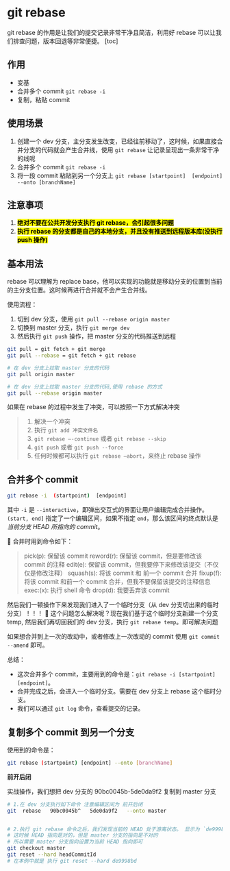 # git rebase

git rebase 的作用是让我们的提交记录非常干净且简洁，利用好 rebase 可以让我们排查问题，版本回退等非常便捷。
[toc]

## 作用

- 变基
- 合并多个 commit `git rebase -i`
- 复制，粘贴 commit

## 使用场景

1. 创建一个 dev 分支，主分支发生改变，已经往前移动了，这时候，如果直接合并分支的代码就会产生合并线，使用 `git rebase` 让记录呈现出一条非常干净的线呢
2. 合并多个 commit `git rebase -i`
3. 将一段 commit 粘贴到另一个分支上 `git rebase [startpoint]  [endpoint] --onto [branchName]`

## 注意事项

1. <mark>**绝对不要在公共开发分支执行 git rebase，会引起很多问题**</mark>
2. <mark>**执行 rebase 的分支都是自己的本地分支，并且没有推送到远程版本库(没执行 push 操作)**</mark>

## 基本用法

rebase 可以理解为 replace base，他可以实现的功能就是移动分支的位置到当前的主分支位置。这时候再进行合并就不会产生合并线。

使用流程：

1. 切到 dev 分支，使用 `git pull --rebase origin master`
2. 切换到 master 分支，执行 `git merge dev`
3. 然后执行 `git push` 操作，把 master 分支的代码推送到远程

```bash
git pull = git fetch + git merge
git pull --rebase = git fetch + git rebase

# 在 dev 分支上拉取 master 分支的代码
git pull origin master

# 在 dev 分支上拉取 master 分支的代码,使用 rebase 的方式
git pull --rebase origin master
```

如果在 rebase 的过程中发生了冲突，可以按照一下方式解决冲突

> 1. 解决一个冲突
> 2. 执行 `git add 冲突文件名`
> 3. `git rebase —-continue` 或者 `git rebase --skip`
> 4. `git push` 或者 `git push --force`
> 5. 任何时候都可以执行 `git rebase —abort`，来终止 rebase 操作

## 合并多个 commit

```bash
git rebase -i  (startpoint)  [endpoint]
```

其中 `-i` 是 `--interactive`，即弹出交互式的界面让用户编辑完成合并操作。`(start, end]` 指定了一个编辑区间，如果不指定 `end`，那么该区间的终点默认是 _当前分支 HEAD 所指向的 commit_。

 合并时用到命令如下：

> pick(p): 保留该 commit
> reword(r): 保留该 commit，但是要修改该 commit 的注释
> edit(e): 保留该 commit，但我要停下来修改该提交（不仅仅是修改注释）
> squash(s): 将该 commit 和 前一个 commit 合并
> fixup(f): 将该 commit 和前一个 commit 合并，但我不要保留该提交的注释信息
> exec:(x): 执行 shell 命令
> drop(d): 我要丢弃该 commit

然后我们一顿操作下来发现我们进入了一个临时分支（从 dev 分支切出来的临时分支）！！！
 这个问题怎么解决呢？现在我们基于这个临时分支新建一个分支 temp, 然后我们再切回我们的 dev 分支，执行 `git rebase temp`。即可解决问题

如果想合并到上一次的改动中，或者修改上一次改动的 commit 使用 `git commit --amend` 即可。

总结：

- 这次合并多个 commit，主要用到的命令是：`git rebase -i [startpoint] [endpoint]`。
- 合并完成之后，会进入一个临时分支。需要在 dev 分支上 rebase 这个临时分支。
- 我们可以通过 `git log` 命令，查看提交的记录。

## 复制多个 commit 到另一个分支

使用到的命令是：

```bash
git rebase (startpoint) [endpoint] --onto [branchName]
```

**前开后闭**

实战操作，我们想把 dev 分支的 90bc0045b-5de0da9f2 复制到 master 分支

```bash
# 1.在 dev 分支执行如下命令 注意编辑区间为 前开后闭
git  rebase   90bc0045b^   5de0da9f2   --onto master


# 2.执行 git rebase 命令之后，我们发现当前的 HEAD 处于游离状态。 显示为 `de9998bd`。
# 这时候 HEAD 指向是对的，但是 master 分支的指向是不对的
# 所以需要 master 分支指向设置为当前 HEAD 指向即可
git checkout master
git reset --hard headCommitId
# 在本例中就是 执行 git reset --hard de9998bd
```

